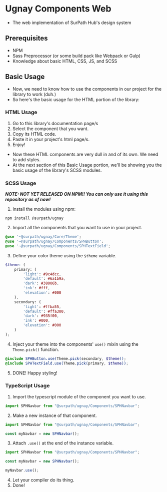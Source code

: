 # Ugnay Components Web
- The web implementation of SurPath Hub's design system

## Prerequisites
- NPM
- Sass Preprocessor (or some build pack like Webpack or Gulp)
- Knowledge about basic HTML, CSS, JS, and SCSS

## Basic Usage
- Now, we need to know how to use the components in our project for the library to work (duh.)
- So here's the basic usage for the HTML portion of the library:

### HTML Usage

1. Go to this library's documentation page/s
2. Select the component that you want.
3. Copy its HTML code.
4. Paste it in your project's html page/s.
5. Enjoy!

- Now these HTML components are very dull in and of its own. We need to add styles.
- At the next section of this Basic Usage portion, we'll be showing you the basic usage of the library's SCSS modules.

### SCSS Usage

**_NOTE: NOT YET RELEASED ON NPM!! You can only use it using this repository as of now!_**
1. Install the modules using npm:
```shell
npm install @surpath/ugnay
```
2. Import all the components that you want to use in your project.
```scss
@use '~@surpath/ugnay/Core/Theme';
@use '~@surpath/ugnay/Components/SPHButton';
@use '~@surpath/ugnay/Components/SPHTextField';
```
3. Define your color theme using the `$theme` variable.
```scss
$theme: (
    primary: (
        'light': #9c4dcc,
        'default': #6a1b9a,
        'dark': #38006b,
        'ink': #fff,
        'elevation': #000
    ),
    secondary: (
        'light': #ffba55,
        'default': #ffa300,
        'dark': #935f00,
        'ink': #000,
        'elevation': #000
    )
);
```
4. Inject your theme into the components' `use()` mixin using the `Theme.pick()` function.
```scss
@include SPHButton.use(Theme.pick(secondary, $theme));
@include SPHTextField.use(Theme.pick(primary, $theme));
```
5. DONE! Happy styling!

### TypeScript Usage
1. Import the typescript module of the component you want to use.
```typescript
import SPHNavbar from "@surpath/ugnay/Components/SPHNavbar";
```
2. Make a new instance of that component.
```typescript
import SPHNavbar from "@surpath/ugnay/Components/SPHNavbar";

const myNavbar = new SPHNavbar();
```
3. Attach `.use()` at the end of the instance variable.
```typescript
import SPHNavbar from "@surpath/ugnay/Components/SPHNavbar";

const myNavbar = new SPHNavbar();

myNavbar.use();
```
4. Let your compiler do its thing.
5. Done!
